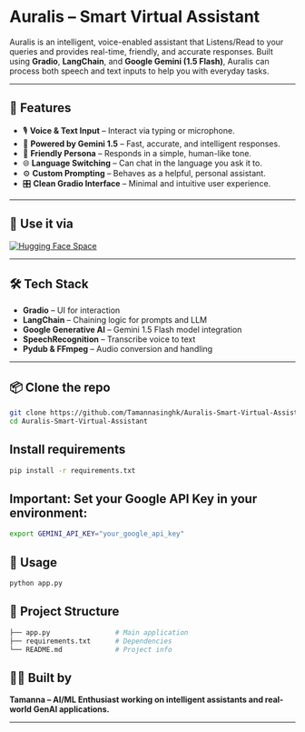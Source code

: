 # Auralis – Smart Virtual Assistant

Auralis is an intelligent, voice-enabled assistant that Listens/Read to your queries and provides real-time, friendly, and accurate responses. Built using **Gradio**, **LangChain**, and **Google Gemini (1.5 Flash)**, Auralis can process both speech and text inputs to help you with everyday tasks.

---

## 🚀 Features

- 🎙️ **Voice & Text Input** – Interact via typing or microphone.
- 🧠 **Powered by Gemini 1.5** – Fast, accurate, and intelligent responses.
- 💬 **Friendly Persona** – Responds in a simple, human-like tone.
- 🌐 **Language Switching** – Can chat in the language you ask it to.
- ⚙️ **Custom Prompting** – Behaves as a helpful, personal assistant.
- 🎛️ **Clean Gradio Interface** – Minimal and intuitive user experience.

---

## 📸 Use it via

[![Hugging Face Space](https://img.shields.io/badge/Use%20Here-Auralis-pink?logo=huggingface)](https://huggingface.co/spaces/tannu038/Personal_Virtual_Assistant)

---

## 🛠️ Tech Stack

- **Gradio** – UI for interaction
- **LangChain** – Chaining logic for prompts and LLM
- **Google Generative AI** – Gemini 1.5 Flash model integration
- **SpeechRecognition** – Transcribe voice to text
- **Pydub & FFmpeg** – Audio conversion and handling

---

## 📦 Clone the repo

```bash
git clone https://github.com/Tamannasinghk/Auralis-Smart-Virtual-Assistant.git
cd Auralis-Smart-Virtual-Assistant
```

## Install requirements

```bash
pip install -r requirements.txt
```

## Important: Set your Google API Key in your environment:

```bash
export GEMINI_API_KEY="your_google_api_key"
```
## 🧪 Usage

```bash
python app.py
```
## 📁 Project Structure

```bash
├── app.py                # Main application
├── requirements.txt      # Dependencies
└── README.md             # Project info
```
## 🧑‍💻 Built by

**Tamanna – AI/ML Enthusiast working on intelligent assistants and real-world GenAI applications.**

---

